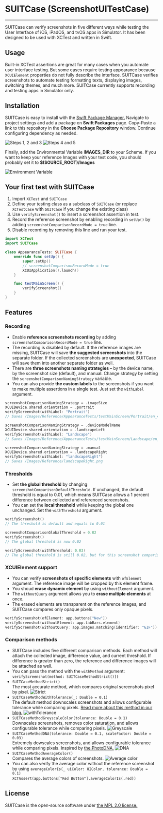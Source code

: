 # SUITCase (ScreenshotUITestCase)
---
SUITCase can verify screenshots in five different ways while testing the User Interface of iOS, iPadOS, and tvOS apps in Simulator. 
It has been designed to be used with XCTest and written in Swift.


## Usage
Built-in XCTest assertions are great for many cases when you automate user interface testing. 
But some cases require testing appearance because `XCUIElement` properties do not fully describe the interface. 
SUITCase verifies screenshots to automate testing formatting texts, displaying images, switching themes, and much more. 
SUITCase currently supports recording and testing apps in Simulator only. 

## Installation
SUITCase is easy to install with the [Swift Package Manager.](https://developer.apple.com/documentation/swift_packages) 
Navigate to project settings and add a package on **Swift Packages** page. 
Copy-Paste a link to this repository in the **Choose Package Repository** window. 
Continue configuring dependency as needed.

![Steps 1, 2 and 3](Sources/SUITCase/Assets.xcassets/InstallationSteps123.imageset/InstallationSteps123.png)
![Steps 4 and 5](Sources/SUITCase/Assets.xcassets/InstallationSteps45.imageset/InstallationSteps45.png)

Finally, add the Environmental Variable **IMAGES_DIR** to your Scheme. 
If you want to keep your reference Images with your test code, you should probably set it to **$(SOURCE_ROOT)/Images**

![Environment Variable](Sources/SUITCase/Assets.xcassets/EnvironmentVariable.imageset/EnvironmentVariable.png)


## Your first test with SUITCase
1. Import `XCTest` and `SUITCase`
2. Define your testing class as a subclass of `SUITCase` (or replace `XCTestCase` with `SUITCase` if you change the existing class)
3. Use `verifyScreenshot()` to insert a screenshot assertion in test. 
4. Record the reference screenshot by enabling recording in `setUp()` by adding `screenshotComparisonRecordMode = true` line. 
5. Disable recording by removing this line and run your test. 
```swift
import XCTest
import SUITCase

class AppearanceTests: SUITCase {
    override func setUp() {
        super.setUp()
        // screenshotComparisonRecordMode = true
        XCUIApplication().launch()
    }

    func testMainScreen() {
        verifyScreenshot()
    }
}
```


## Features
### Recording
* Enable **reference screenshots recording** by adding `screenshotComparisonRecordMode = true` line.
* The recording is disabled by default. 
If the reference images are missing, SUITCase will save **the suggested screenshots** into the separate folder.
If the collected screenshots are **unexpected**, SUITCase will save them into another separate folder as well. 
* There are **three screenshots naming strategies** – by the device name, by the screenshot size (default), and manual. 
Change strategy by setting the `screenshotComparisonNamingStrategy` variable. 
* You can also provide **the custom labels** to the screenshots if you want to make multiple assertions in a single test. Just set the `withLabel` argument. 
```swift
screenshotComparisonNamingStrategy = .imageSize
XCUIDevice.shared.orientation = .portrait
verifyScreenshot(withLabel: "Portrait")
// Saves /Images/Reference/AppearanceTests/testMainScreen/Portrait/en_414x896.png

screenshotComparisonNamingStrategy = .deviceModelName
XCUIDevice.shared.orientation = .landscapeLeft
verifyScreenshot(withLabel: "Landscape")
// Saves /Images/Reference/AppearanceTests/testMainScreen/Landscape/en_iPhone_11.png

screenshotComparisonNamingStrategy = .manual
XCUIDevice.shared.orientation = .landscapeRight
verifyScreenshot(withLabel: "landscapeRight")
// Saves /Images/Reference/landscapeRight.png
```


### Thresholds
* Set **the global threshold** by changing `screenshotComparisonDefaultThreshold`.
If unchanged, the default threshold is equal to 0.01, which means SUITCase allows a 1 percent difference between collected and referenced screenshots. 
* You can set the **local threshold** while keeping the global one unchanged. Set the `withThreshold` argument.
```swift
verifyScreenshot() 
// The threshold is default and equals to 0.01

screenshotComparisonGlobalThreshold = 0.02
verifyScreenshot()
// The global threshold is now 0.02

verifyScreenshot(withThreshold: 0.03)
// The global threshold is still 0.02, but for this screenshot comparison threshold equals to 0.03
```


### XCUIElement support
* You can verify **screenshots of specific elements** with `ofElement` argument. 
The reference image will be cropped by this element frame.
* You shoud **erase dynamic element** by using `withoutElement` argument.
* The `withoutQuery` argument allows you to **erase multiple elements** at once. 
* The erased elements are transparent on the reference images, and SUITCase compares only opaque pixels.  
```swift
verifyScreenshot(ofElement: app.buttons["New"])
verifyScreenshot(withoutElement: app.tabBars.element)
verifyScreenshot(withoutQuery: app.images.matching(identifier: "GIF"))
```


### Comparison methods
* SUITCase includes five different comparison methods. 
Each method will attach the collected image, difference value, and current threshold. 
If difference is greater than zero, the reference and difference images will be attached as well. 
* You can pass the method with the  `withMethod` argument:  `verifyScreenshot(method: SUITCaseMethodStrict()])`
* `SUITCaseMethodStrict()` \
The most accurate method, which compares original screenshots pixel by pixel.
![Strict](Docs/strict.png)
* `SUITCaseMethodWithTolerance(_: Double = 0.1)` \
The default method downscales screenshots and allows configurable tolerance while comparing pixels.
[Read more about this method in our blog.](https://devexperts.com/blog/getting-to-the-bottom-of-the-rgb-pixels-part-1-color-difference/)
![withTolerance](Docs/withTolerance.png)
* `SUITCaseMethodGreyscaleColor(tolerance: Double = 0.1)` \
Downscales screenshots, removes color saturation, and allows configurable tolerance while comparing pixels.
![Greyscale](Docs/greyscale.png)
* `SUITCaseMethodDNA(tolerance: Double = 0.1, scaleFactor: Double = 0.03)` \
Extremely dowscales screenshots, and allows configurable tolerance while comparing pixels. Inspired by [the PhotoDNA.](https://www.microsoft.com/en-us/photodna)
![DNA](Docs/dna.png)
* `SUITCaseMethodAverageColor()` \
Compares the average colors of screenshots.
![Average color](Docs/averageColor.png)
* You can also verify the average color without the reference screenshot by using  `averageColorIs(_ uiColor: UIColor, tolerance: Double = 0.1)` \
`XCTAssert(app.buttons["Red Button"].averageColorIs(.red))`

## License 
SUITCase is the open-source software under [the MPL 2.0 license.](LICENSE)
